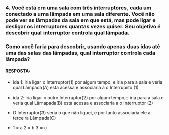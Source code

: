 ### 4. Você está em uma sala com três interruptores, cada um conectado a uma lâmpada em uma sala diferente. Você não pode ver as lâmpadas da sala em que está, mas pode ligar e desligar os interruptores quantas vezes quiser. Seu objetivo é descobrir qual interruptor controla qual lâmpada.

### Como você faria para descobrir, usando apenas duas idas até uma das salas das lâmpadas, qual interruptor controla cada lâmpada?

#### RESPOSTA:


- ida 1:
    iria ligar o Interruptor(1) por algum tempo, e iria para a sala e veria qual Lâmpada(A) esta acessa e
    associaria a o Interruprto (1)
- ida 2:
    iria ligar o outro Interruptor(2) por algum tempo,e iria para a sala e veria qual Lâmapada(B) esta acessa e
    associaria a o Interruptor (2)

- O Interruptor(3) seria o que não liguei, e por tanto associaria ele a terceira Lâmpada(C)

- 1 = a
  2 = b
  3 = c